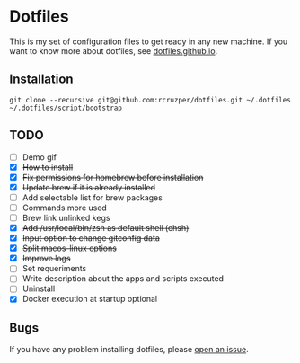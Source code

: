 # Dotfiles

This is my set of configuration files to get ready in any new machine. If you want to know more about dotfiles, see [dotfiles.github.io](https://dotfiles.github.io/).

## Installation

```terminal
git clone --recursive git@github.com:rcruzper/dotfiles.git ~/.dotfiles
~/.dotfiles/script/bootstrap
```

## TODO
- [ ] Demo gif
- [x] ~~How to install~~
- [x] ~~Fix permissions for homebrew before installation~~
- [x] ~~Update brew if it is already installed~~
- [ ] Add selectable list for brew packages
- [ ] Commands more used
- [ ] Brew link unlinked kegs
- [x] ~~Add /usr/local/bin/zsh as default shell (chsh)~~
- [x] ~~Input option to change gitconfig data~~
- [x] ~~Split macos-linux options~~
- [x] ~~Improve logs~~
- [ ] Set requeriments
- [ ] Write description about the apps and scripts executed
- [ ] Uninstall
- [x] Docker execution at startup optional

## Bugs
If you have any problem installing dotfiles, please [open an issue](https://github.com/rcruzper/dotfiles/issues).